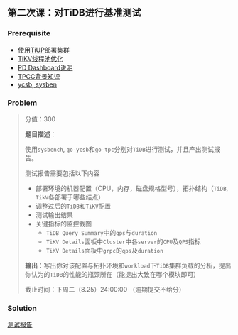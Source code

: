 ## 第二次课：对TiDB进行基准测试

### Prerequisite

- [使用TiUP部署集群](https://docs.pingcap.com/zh/tidb/stable/production-deployment-using-tiup)
- [TiKV线程池优化](https://github.com/pingcap-incubator/tidb-in-action/blob/master/session4/chapter8/threadpool-optimize.md)
- [PD Dashboard说明](https://docs.pingcap.com/zh/tidb/stable/dashboard-intro)
- [TPCC背景知识](https://github.com/pingcap-incubator/tidb-in-action/blob/master/session4/chapter3/tpc-c.md)
- [ycsb, sysben](https://github.com/pingcap-incubator/tidb-in-action/blob/master/session4/chapter3/sysbench.md)

### Problem

> 分值：300
>
> **题目描述**：
>
> 使用`sysbench`, `go-ycsb`和`go-tpc`分别对`TiDB`进行测试，并且产出测试报告。
>
> 测试报告需要包括以下内容
>
> + 部署环境的机器配置（CPU，内存，磁盘规格型号），拓扑结构（`TiDB`, `TikV`各部署于哪些结点）
> + 调整过后的`TiDB`和`TiKV`配置
> + 测试输出结果
> + 关键指标的监控截图
>   + `TiDB Query Summary`中的`qps`与`duration`
>   + `TiKV Details`面板中`Cluster`中各`server`的`CPU`及`QPS`指标
>   + `TiKV Details`面板中`grpc`的`qps`及`duration`
>
> **输出**：写出你对该配置与拓扑环境和`workload`下`TiDB`集群负载的分析，提出你认为的`TiDB`的性能的瓶颈所在（能提出大致在哪个模块即可）
>
> 截止时间：下周二（8.25）24:00:00 （逾期提交不给分）

### Solution

[测试报告](https://raw.githubusercontent.com/hftsin/high-performance-tidb/master/bench/tidb_bench_report.md)
